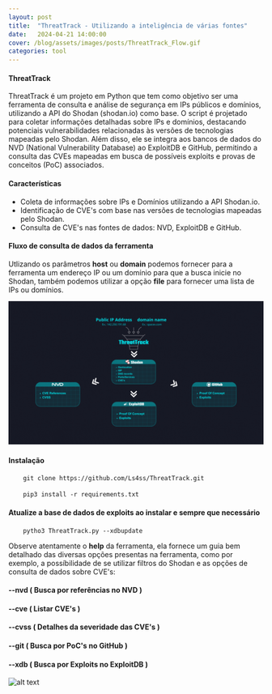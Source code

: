 ```yaml
---
layout: post
title:  "ThreatTrack - Utilizando a inteligência de várias fontes"
date:   2024-04-21 14:00:00
cover: /blog/assets/images/posts/ThreatTrack_Flow.gif
categories: tool
---
```


#### ThreatTrack
     
ThreatTrack é um projeto em Python que tem como objetivo ser uma ferramenta de consulta e análise de segurança em IPs públicos e domínios, utilizando a API do Shodan (shodan.io) como base.
O script é projetado para coletar informações detalhadas sobre IPs e domínios, destacando potenciais vulnerabilidades relacionadas às versões de tecnologias mapeadas pelo Shodan.
Além disso, ele se integra aos bancos de dados do NVD (National Vulnerability Database) ao ExploitDB e GitHub, permitindo a consulta das CVEs mapeadas em busca de possíveis exploits e provas de conceitos (PoC) associados.
 
#### Características
     
+ Coleta de informações sobre IPs e Domínios utilizando a API Shodan.io.
+ Identificação de CVE's com base nas versões de tecnologias mapeadas pelo Shodan.
+ Consulta de CVE's nas fontes de dados: NVD, ExploitDB e GitHub.

#### Fluxo de consulta de dados da ferramenta

Utlizando os parâmetros **host** ou **domain** podemos fornecer para a ferramenta um endereço IP ou um domínio para que a busca inicie no Shodan, também podemos utilizar a opção **file** para fornecer uma lista de IPs ou domínios.

![alt text](https://raw.githubusercontent.com/Ls4ss/blog/main/assets/images/posts/ThreatTrack_Flow.gif)

#### Instalação

        git clone https://github.com/Ls4ss/ThreatTrack.git

        pip3 install -r requirements.txt
        
#### Atualize a base de dados de exploits ao instalar e sempre que necessário

        pytho3 ThreatTrack.py --xdbupdate

Observe atentamente o **help** da ferramenta, ela fornece um guia bem detalhado das diversas opções presentas na ferramenta, como por exemplo, a possíbilidade de se utilizar filtros do Shodan e as opções de consulta de dados sobre CVE's:
#### --nvd ( Busca por referências no NVD )
#### --cve ( Listar CVE's )
#### --cvss ( Detalhes da severidade das CVE's )
#### --git ( Busca por PoC's no GitHub )
#### --xdb ( Busca por Exploits no ExploitDB )

![alt text](https://raw.githubusercontent.com/Ls4ss/ThreatTrack/main/example/tt_help.png)

